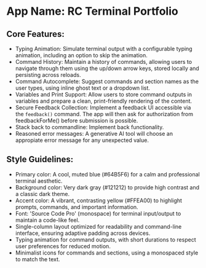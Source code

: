 # **App Name**: RC Terminal Portfolio

## Core Features:

- Typing Animation: Simulate terminal output with a configurable typing animation, including an option to skip the animation.
- Command History: Maintain a history of commands, allowing users to navigate through them using the up/down arrow keys, stored locally and persisting across reloads.
- Command Autocomplete: Suggest commands and section names as the user types, using inline ghost text or a dropdown list.
- Variables and Print Support: Allow users to store command outputs in variables and prepare a clean, print-friendly rendering of the content.
- Secure Feedback Collection: Implement a feedback UI accessible via the `feedback()` command. The app will then ask for authorization from feedbackForMe() before submission is possible.
- Stack back to commandline: Implement back functionality.
- Reasoned error messages: A generative AI tool will choose an appropiate error message for any unexpected value.

## Style Guidelines:

- Primary color: A cool, muted blue (#64B5F6) for a calm and professional terminal aesthetic.
- Background color: Very dark gray (#121212) to provide high contrast and a classic dark theme.
- Accent color: A vibrant, contrasting yellow (#FFEA00) to highlight prompts, commands, and important information.
- Font: 'Source Code Pro' (monospace) for terminal input/output to maintain a code-like feel.
- Single-column layout optimized for readability and command-line interface, ensuring adaptive padding across devices.
- Typing animation for command outputs, with short durations to respect user preferences for reduced motion.
- Minimalist icons for commands and sections, using a monospaced style to match the text.